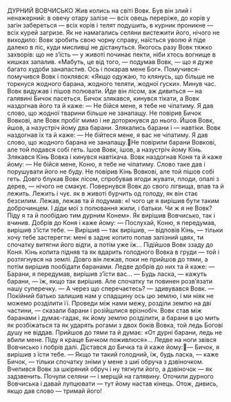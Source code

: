 ДУРНИЙ ВОВЧИСЬКО
Жив колись на світі Вовк. Був він злий і ненажерний: в овечу отару залізе — всіх овець переріже, до корів у загін забереться — всіх корів і телят подушить, в курник проникне — всіх курей загризе. Як не намагались селяни вистежити його, нічого не виходило: Вовк зробить свою чорну справу, наїсться уволю й піде далеко в ліс, куди мисливці не дістануться.
Якогось разу Вовк тяжко захворів: що не з’їсть — у животі починає пекти, ніби хтось вогнище в кишках запалив. «Мабуть, це від того, — подумав Вовк, — що я дуже багато худоби занапастив. Ось і покарав мене Бог». Помучився-помучився Вовк і поклявся: «Якщо одужаю, то клянусь, що більше не торкнуся жодного барана, жодного теляти, жодної гуски».
Минув час. Вовк видужав і пішов полювати. Йде він лісом, аж дивиться — на галявині Бичок пасеться. Бичок злякався, кинувся тікати, а Вовк наздогнав його та й каже:
— Не бійся мене, я тебе не чіпатиму. Я дав слово, що жодної тварини більше не занапащу.
Не повірив Бичок Вовкові, але Вовк пробіг мимо і не доторкнувся до нього. Йшов Вовк, йшов, а назустріч йому два барани. Злякались барани і — навтіки. Вовк наздогнав їх та й каже:
— Не бійтеся мене, я вас не чіпатиму. Я дав слово, що жодного барана не занапащу.Не повірили барани Вовкові, але той подався собі геть. Ішов Вовк, ішов, а назустріч йому Кінь. Злякався Кінь Вовка і кинувся навтікача. Вовк наздогнав Коня та й каже йому:
— Не бійся мене, Коню, я тебе не чіпатиму. Слово таке дав і порушувати його не буду.
Не повірив Кінь Вовкові, але той пішов собі геть. Довго блукав Вовк лісом, спробував ягоди жувати, плоди, опалі з дерев, — нічого не смакує. Повернувся Вовк до свого лігвища, впав та й лежить. Лежить і чує. як в животі бурчить од голоду, як він стає безсилим. Лежав, лежав та й подумав: «І чого це я вирішив бути таким доброчинцем. І діди мої з полювання жили, і батьки. Чи ж я не Вовк? Піду я та й пообідаю тим дурним Конем».
Як вирішив Вовчисько, так і вчинив. Добрів до Коня і каже йому:
— Послухай, Коню, я передумав, вирішив з’їсти тебе.
— Вирішив — так вирішив, — відповів Кінь, — тільки хочу тебе застерегти: мені в заднє копито попав залізний цвях, ти спочатку витягни його відти, а потім уже їж...
Підійшов Вовк ззаду до Коня. Кінь копита підняв та як вдарить голодного Вовка в груди — той і розтягнувся на землі. Довго він лежав, поки не прийшов до тями, а потім вирішив пообідати баранами. Ледве добрів до них та й каже:
— Барани, я передумав, вирішив з’їсти вас...
— Будь ласка, — кажуть барани, — їж, якщо так вирішив. Але спочатку ти повинен розв’язати нашу суперечку.
— А через що сперечаєтесь? — здивувався Вовк.
— Покійний батько залишив нам у спадщину ось цю землю, і ми ніяк не можемо розділити її. Проведи між нами межу, розділи землю на дві частини, — сказали барани і розійшлися врізнобіч.
Вовк став між баранами і думає-гадає, як йому землю розділити, а барани в цю мить як розбіжаться та як ударять рогами з двох боків Вовка, той ледь Богові душу не віддав.
Прийшов до тями та й думає: «От дурні барани, ледь не вбили мене. Піду я краще Бичком поживлюся»...
Ледве на ноги звівся Вовчисько і побрів далі. Дістався до Бичка та й каже йому:— Бичок, я вирішив з їсти тебе.
— Якщо ти такий голодний, їж, будь ласка, — каже Бичок, — тільки спочатку зніми у мене з шиї обруча з дзвіночком.
Вчепився Вовк за шкіряний обруч і ну тягнути його, а дзвіночок — як задзвенить.
Почули селяни — і мерщій на галявину. Оточили дурного Вовчиська і давай лупцювати — тут йому настав кінець.
Отож, дивись, якщо дав слово — тримай його!
